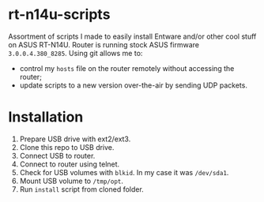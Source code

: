 # rt-n14u-scripts
Assortment of scripts I made to easily install Entware and/or other cool stuff on ASUS RT-N14U. Router is running stock ASUS firmware `3.0.0.4.380_8285`. Using git allows me to:
- control my `hosts` file on the router remotely without accessing the router;
- update scripts to a new version over-the-air by sending UDP packets.

# Installation
1. Prepare USB drive with ext2/ext3.
2. Clone this repo to USB drive.
3. Connect USB to router.
4. Connect to router using telnet.
5. Check for USB volumes with `blkid`. In my case it was `/dev/sda1`.
6. Mount USB volume to `/tmp/opt`.
7. Run `install` script from cloned folder.
